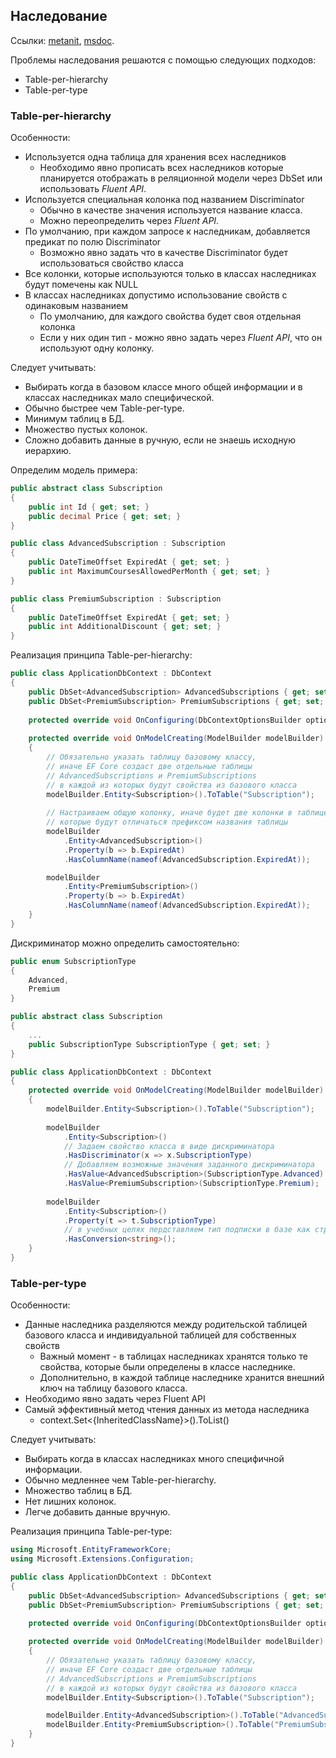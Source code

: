 ## Наследование

Ссылки: [metanit](https://metanit.com/sharp/efcore/4.1.php), [msdoc](https://docs.microsoft.com/en-us/ef/core/modeling/inheritance).



Проблемы наследования решаются с помощью следующих подходов:

- Table-per-hierarchy
- Table-per-type





### Table-per-hierarchy

Особенности:

- Используется одна таблица для хранения всех наследников
  - Необходимо явно прописать всех наследников которые планируется отображать в реляционной модели через DbSet или использовать *Fluent API*.
- Используется специальная колонка под названием Discriminator
  - Обычно в качестве значения используется название класса.
  - Можно переопределить через *Fluent API*.
- По умолчанию, при каждом запросе к наследникам, добавляется предикат по полю Discriminator
  - Возможно явно задать что в качестве Discriminator будет использоваться свойство класса
- Все колонки, которые используются только в классах наследниках будут помечены как NULL
- В классах наследниках допустимо использование свойств с одинаковым названием
  - По умолчанию, для каждого свойства будет своя отдельная колонка
  - Если у них один тип - можно явно задать через *Fluent API*, что он используют одну колонку.



Следует учитывать:

- Выбирать когда в базовом классе много общей информации и в классах наследниках мало специфической.
- Обычно быстрее чем Table-per-type.
- Минимум таблиц в БД.
- Множество пустых колонок.
- Сложно добавить данные в ручную, если не знаешь исходную иерархию.



Определим модель примера:

```c#
public abstract class Subscription
{
    public int Id { get; set; }
    public decimal Price { get; set; }
}

public class AdvancedSubscription : Subscription
{
    public DateTimeOffset ExpiredAt { get; set; }
    public int MaximumCoursesAllowedPerMonth { get; set; }
}

public class PremiumSubscription : Subscription
{
    public DateTimeOffset ExpiredAt { get; set; }
    public int AdditionalDiscount { get; set; }
}
```

Реализация принципа Table-per-hierarchy:

```c#
public class ApplicationDbContext : DbContext
{
    public DbSet<AdvancedSubscription> AdvancedSubscriptions { get; set; }
    public DbSet<PremiumSubscription> PremiumSubscriptions { get; set; }
    
    protected override void OnConfiguring(DbContextOptionsBuilder optionsBuilder) { ... }
    
    protected override void OnModelCreating(ModelBuilder modelBuilder)
    {
        // Обязательно указать таблицу базовому классу,
        // иначе EF Core создаст две отдельные таблицы
        // AdvancedSubscriptions и PremiumSubscriptions
        // в каждой из которых будут свойства из базового класса
        modelBuilder.Entity<Subscription>().ToTable("Subscription");
        
        // Настраиваем общую колонку, иначе будет две колонки в таблице,
        // которые будут отличаться префиксом названия таблицы
        modelBuilder
            .Entity<AdvancedSubscription>()
            .Property(b => b.ExpiredAt)
            .HasColumnName(nameof(AdvancedSubscription.ExpiredAt));

        modelBuilder
            .Entity<PremiumSubscription>()
            .Property(b => b.ExpiredAt)
            .HasColumnName(nameof(AdvancedSubscription.ExpiredAt));
    }
}
```

Дискриминатор можно определить самостоятельно:

```c#
public enum SubscriptionType
{
    Advanced,
    Premium
}

public abstract class Subscription
{
    ...
    public SubscriptionType SubscriptionType { get; set; }
}
```

```c#
public class ApplicationDbContext : DbContext
{
    protected override void OnModelCreating(ModelBuilder modelBuilder)
    {
        modelBuilder.Entity<Subscription>().ToTable("Subscription");
        
        modelBuilder
            .Entity<Subscription>()
            // Задаем свойство класса в виде дискриминатора
            .HasDiscriminator(x => x.SubscriptionType)
            // Добавляем возможные значения заданного дискриминатора
            .HasValue<AdvancedSubscription>(SubscriptionType.Advanced)
            .HasValue<PremiumSubscription>(SubscriptionType.Premium);
        
        modelBuilder
            .Entity<Subscription>()
            .Property(t => t.SubscriptionType)
            // в учебных целях пердставляем тип подписки в базе как строку вмето числа
            .HasConversion<string>();
    }
}
```





### Table-per-type

Особенности:

- Данные наследника разделяются между родительской таблицей базового класса и индивидуальной таблицей для собственных свойств
  - Важный момент - в таблицах наследниках хранятся только те свойства, которые были определены в классе наследнике.
  - Дополнительно, в каждой таблице наследнике хранится внешний ключ на таблицу базового класса.
- Необходимо явно задать через Fluent API
- Самый эффективный метод чтения данных из метода наследника
  - context.Set<{InheritedClassName}>().ToList()



Следует учитывать:

- Выбирать когда в классах наследниках много специфичной информации.
- Обычно медленнее чем Table-per-hierarchy.
- Множество таблиц в БД.
- Нет лишних колонок.
- Легче добавить данные вручную.

Реализация принципа Table-per-type:

```c#
using Microsoft.EntityFrameworkCore;
using Microsoft.Extensions.Configuration;

public class ApplicationDbContext : DbContext
{
    public DbSet<AdvancedSubscription> AdvancedSubscriptions { get; set; }
    public DbSet<PremiumSubscription> PremiumSubscriptions { get; set; }

    protected override void OnConfiguring(DbContextOptionsBuilder optionsBuilder) { ... }
    
    protected override void OnModelCreating(ModelBuilder modelBuilder)
    {
        // Обязательно указать таблицу базовому классу,
        // иначе EF Core создаст две отдельные таблицы
        // AdvancedSubscriptions и PremiumSubscriptions
        // в каждой из которых будут свойства из базового класса
        modelBuilder.Entity<Subscription>().ToTable("Subscription");

        modelBuilder.Entity<AdvancedSubscription>().ToTable("AdvancedSubscriptions");
        modelBuilder.Entity<PremiumSubscription>().ToTable("PremiumSubscriptions");
    }
}
```

